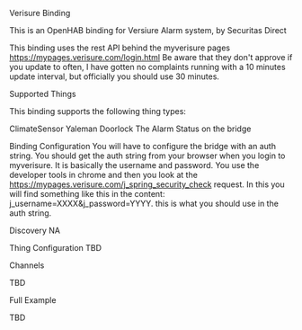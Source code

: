 Verisure Binding

This is an OpenHAB binding for Versiure Alarm system, by Securitas Direct

This binding uses the rest API behind the myverisure pages https://mypages.verisure.com/login.html
Be aware that they don't approve if you update to often, I have gotten no complaints running with a 10 minutes update interval, but officially you should use 30 minutes.

Supported Things

This binding supports the following thing types:

ClimateSensor
Yaleman Doorlock
The Alarm Status on the bridge

Binding Configuration
You will have to configure the bridge with an auth string.
You should get the auth string from your browser when you login to myverisure. It is basically the username and password.
You use the developer tools in chrome and then you look at the https://mypages.verisure.com/j_spring_security_check request. In this you will find something like this in the content: 
j_username=XXXX&j_password=YYYY. this is what you should use in the auth string.

Discovery
NA

Thing Configuration
TBD

Channels

TBD

Full Example

TBD
